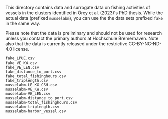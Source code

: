 <!--
SPDX-FileContributor: Carsten Lemmen <carsten.lemmen@hereon.de>
SPDX-FileCopyrightText: 2023 Helmholtz-Zentrum hereon GmbH
SPDX-License-Identifier: CC0-1.0
-->

This directory contains data and surrogate data on fishing activities of vessels
in the clusters identified in Örey et al. (2023)'s PhD thesis.  While the
actual data (prefixed `musselabm`), you can use the the data sets prefixed `fake` in the same way.

Please note that the data is preliminary and should not be used
for research unless you contact the primary authors at Hochschule Bremerhaven. Note also that the data is currently released under the restrictive CC-BY-NC-ND-4.0 license.

```
fake_LPUE.csv
fake_VE_KW.csv
fake_VE_LEN.csv
fake_distance_to_port.csv
fake_total_fishinghours.csv
fake_triplength.csv
musselabm-LE_KG_CSH.csv
musselabm-VE_KW.csv
musselabm-VE_LEN.csv
musselabm-distance_to_port.csv
musselabm-total_fishinghours.csv
musselabm-triplength.csv
musselabm-harbor_vessel.csv
```
